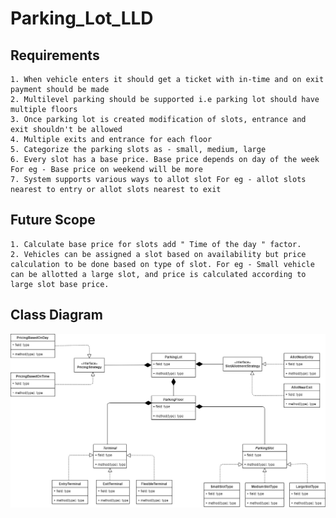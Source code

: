 # Parking_Lot_LLD

Requirements
-------------

	1. When vehicle enters it should get a ticket with in-time and on exit payment should be made
	2. Multilevel parking should be supported i.e parking lot should have multiple floors
	3. Once parking lot is created modification of slots, entrance and exit shouldn't be allowed
	4. Multiple exits and entrance for each floor
	5. Categorize the parking slots as - small, medium, large
	6. Every slot has a base price. Base price depends on day of the week For eg - Base price on weekend will be more
	7. System supports various ways to allot slot For eg - allot slots nearest to entry or allot slots nearest to exit

Future Scope
-------------

	1. Calculate base price for slots add " Time of the day " factor.
	2. Vehicles can be assigned a slot based on availability but price calculation to be done based on type of slot. For eg - Small vehicle can be allotted a large slot, and price is calculated according to large slot base price.


Class Diagram
--------------

![img_2.png](img_2.png)